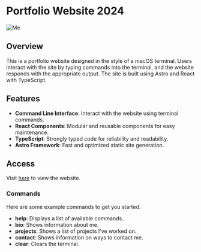 # Portfolio Website 2024

![Me](https://img.shields.io/badge/Farhan-Jamil-7d26cd.svg?style=flat-square)

## Overview

This is a portfolio website designed in the style of a macOS terminal. Users interact with the site by typing commands into the terminal, and the website responds with the appropriate output. The site is built using Astro and React with TypeScript.

## Features

- **Command Line Interface**: Interact with the website using terminal commands.
- **React Components**: Modular and reusable components for easy maintenance.
- **TypeScript**: Strongly typed code for reliability and readability.
- **Astro Framework**: Fast and optimized static site generation.

## Access
Visit [here](https://farhaninator.me) to view the website.

### Commands
Here are some example commands to get you started.

- **help**: Displays a list of available commands.
- **bio**: Shows information about me.
- **projects**: Shows a list of projects I've worked on.
- **contact**: Shows information on ways to contact me.
- **clear**: Clears the terminal.
